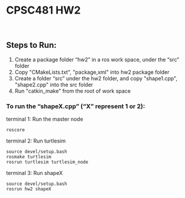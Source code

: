 # CPSC481 HW2

<br>

## Steps to Run:
1. Create a package folder “hw2” in a ros work space, under the “src” folder
2. Copy "CMakeLists.txt", "package,xml" into hw2 package folder
3. Create a folder “src” under the hw2 folder, and copy  "shape1.cpp", "shape2.cpp" into the src folder
4. Run "catkin_make" from the root of work space

### To run the “shapeX.cpp” (“X” represent 1 or 2):
terminal 1: Run the master node
```
roscore
```

terminal 2: Run turtlesim
```
source devel/setup.bash
rosmake turtlesim
rosrun turtlesim turtlesim_node
```

terminal 3: Run shapeX
```
source devel/setup.bash
rosrun hw2 shapeX
```






